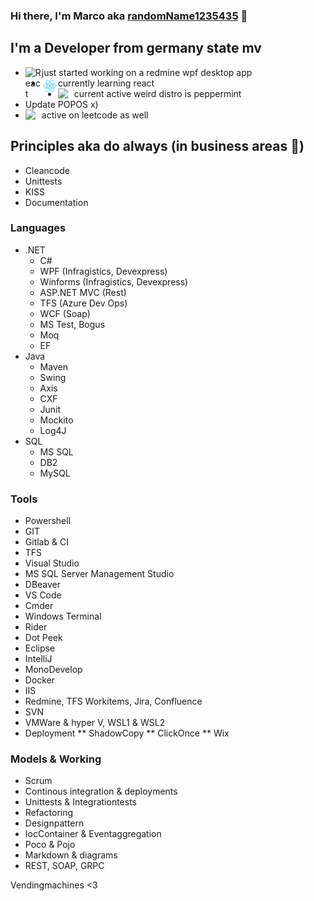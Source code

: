 ### Hi there, I'm Marco aka [randomName1235435](https://github.com/randomName1235435) 👋

## I'm a Developer from germany state mv
* just started working on a redmine wpf desktop app <img align="left" alt="React" width="26px" src="https://www.redmine.org/attachments/download/9529/favicon.ico" />
* currently learning react <img align="left" width="26px" src="https://raw.githubusercontent.com/github/explore/80688e429a7d4ef2fca1e82350fe8e3517d3494d/topics/react/react.png" />
* current active weird distro is peppermint <img align="left" width="26px" src="https://peppermintos.com/wp-content/uploads/2020/07/cropped-Peppermint-OS-Logo-32x32.png" />
* Update POPOS x)
* active on leetcode as well <img align="left" width="26px" src="https://assets.leetcode.com/static_assets/public/icons/favicon.ico" /> 

## Principles aka do always (in business areas 🤣)
* Cleancode
* Unittests
* KISS
* Documentation

### Languages
* .NET
  * C#
  * WPF (Infragistics, Devexpress)
  * Winforms (Infragistics, Devexpress)
  * ASP.NET MVC (Rest)
  * TFS (Azure Dev Ops)
  * WCF (Soap)
  * MS Test, Bogus
  * Moq
  * EF
* Java
  * Maven
  * Swing
  * Axis
  * CXF
  * Junit
  * Mockito
  * Log4J
* SQL
  * MS SQL
  * DB2  
  * MySQL

### Tools
* Powershell
* GIT
* Gitlab & CI
* TFS
* Visual Studio
* MS SQL Server Management Studio
* DBeaver
* VS Code
* Cmder
* Windows Terminal
* Rider
* Dot Peek
* Eclipse
* IntelliJ
* MonoDevelop
* Docker
* IIS
* Redmine, TFS Workitems, Jira, Confluence
* SVN
* VMWare & hyper V, WSL1 & WSL2 
* Deployment
** ShadowCopy
** ClickOnce
** Wix

### Models & Working
* Scrum
* Continous integration & deployments
* Unittests & Integrationtests
* Refactoring
* Designpattern
* IocContainer & Eventaggregation
* Poco & Pojo
* Markdown & diagrams
* REST, SOAP, GRPC

Vendingmachines <3
